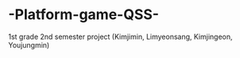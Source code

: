 # -Platform-game-QSS-
1st grade 2nd semester project (Kimjimin, Limyeonsang, Kimjingeon, Youjungmin)
